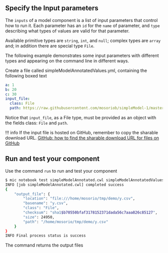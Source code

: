 ## Specify the Input parameters

The `inputs` of a model component is a list of input parameters that control how to run it. 
Each parameter has an `id` for the `name` of parameter, and `type` describing 
what types of values are valid for that parameter.

Available primitive types are `string`, `int`, and `null`; 
complex types are `array` and; in addition there are special type `File`.

The following example demonstrates some input parameters with different types 
and appearing on the command line in different ways.

Create a file called simpleModelAnnotatedValues.yml, containing the following boxed text

```yaml
a: 1
b: 20
c: 30
input_file:
  class: File
  path: https://raw.githubusercontent.com/mosoriob/simpleModel-1/master/x.csv
```

Notice that `input_file`, as a File type, must be provided as an object with the fields
class: `File` and `path`.

!!! info
    If the input file is hosted on GitHub, remember to copy the sharable download URL. 
    [GitHub: how to find the sharable download URL for files on GitHub ](https://help.data.world/hc/en-us/articles/115006300048-GitHub-how-to-find-the-sharable-download-URL-for-files-on-GitHub)

## Run and test your component

Use the command `run` to run and test your component

```bash
$ mic notebook test simpleModelAnnotated.cwl simpleModelAnnotatedValues.cwl 
INFO [job simpleModelAnnotated.cwl] completed success
{
    "output_file": {
        "location": "file:///home/mosorio/tmp/demo/y.csv",
        "basename": "y.csv",
        "class": "File",
        "checksum": "sha1$b70550bfaf3178152371dada56c7aaa826c85127",
        "size": 24950,
        "path": "/home/mosorio/tmp/demo/y.csv"
    }
}
INFO Final process status is success
```

The command returns the output files